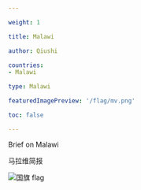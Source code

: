 ```yaml
---

weight: 1

title: Malawi

author: Qiushi 

countries: 
- Malawi

type: Malawi

featuredImagePreview: '/flag/mv.png'

toc: false 

---
```


Brief on Malawi

马拉维简报 

<!--more-->

![国旗 flag](/flag/mv.png)